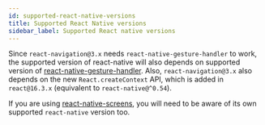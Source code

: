 ```yaml
---
id: supported-react-native-versions
title: Supported React Native versions
sidebar_label: Supported React native versions
---
```


Since `react-navigation@3.x` needs `react-native-gesture-handler` to work, the supported version of react-native will also depends on supported version of [react-native-gesture-handler](https://github.com/kmagiera/react-native-gesture-handler#react-native-support). Also, `react-navigation@3.x` also depends on the new `React.createContext` API, which is added in `react@16.3.x` (equivalent to `react-native@^0.54`).

If you are using [react-native-screens](react-native-screens.html), you will need to be aware of its own supported `react-native` version too.
